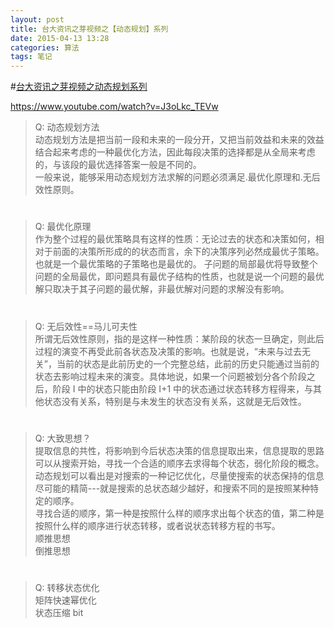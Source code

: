 ```yaml
---
layout: post
title: 台大资讯之芽视频之【动态规划】系列
date: 2015-04-13 13:28
categories: 算法
tags: 笔记
---
```


#[台大资讯之芽视频之动态规划系列](https://www.youtube.com/watch?v=J3oLkc_TEVw)

https://www.youtube.com/watch?v=J3oLkc_TEVw

>Q: 动态规划方法  
动态规划方法是把当前一段和未来的一段分开，又把当前效益和未来的效益结合起来考虑的一种最优化方法，因此每段决策的选择都是从全局来考虑的，与该段的最优选择答案一般是不同的。  
一般来说，能够采用动态规划方法求解的问题必须满足.最优化原理和.无后效性原则。

#

>Q: 最优化原理    
作为整个过程的最优策略具有这样的性质：无论过去的状态和决策如何，相对于前面的决策所形成的的状态而言，余下的决策序列必然成最优子策略。也就是一个最优策略的子策略也是最优的。
子问题的局部最优将导致整个问题的全局最优，即问题具有最优子结构的性质，也就是说一个问题的最优解只取决于其子问题的最优解，非最优解对问题的求解没有影响。

# 

>Q: 无后效性==马儿可夫性  
所谓无后效性原则，指的是这样一种性质：某阶段的状态一旦确定，则此后过程的演变不再受此前各状态及决策的影响。也就是说，“未来与过去无关”，当前的状态是此前历史的一个完整总结，此前的历史只能通过当前的状态去影响过程未来的演变。具体地说，如果一个问题被划分各个阶段之后，阶段 I 中的状态只能由阶段 I+1 中的状态通过状态转移方程得来，与其他状态没有关系，特别是与未发生的状态没有关系，这就是无后效性。

#

>Q: 大致思想？  
提取信息的共性，将影响到今后状态决策的信息提取出来，信息提取的思路可以从搜索开始，寻找一个合适的顺序去求得每个状态，弱化阶段的概念。动态规划可以看出是对搜索的一种记忆优化，尽量使搜索的状态保持的信息尽可能的精简---就是搜索的总状态越少越好，和搜索不同的是按照某种特定的顺序。  
寻找合适的顺序，第一种是按照什么样的顺序求出每个状态的值，第二种是按照什么样的顺序进行状态转移，或者说状态转移方程的书写。  
顺推思想  
倒推思想  

#

>Q: 转移状态优化  
矩阵快速幂优化   
状态压缩  bit